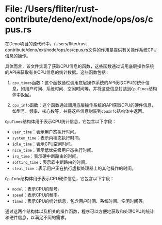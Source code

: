 # File: /Users/fliter/rust-contribute/deno/ext/node/ops/os/cpus.rs

在Deno项目的源代码中，/Users/fliter/rust-contribute/deno/ext/node/ops/os/cpus.rs文件的作用是提供有关操作系统CPU信息的操作。

具体而言，该文件实现了获取CPU信息的函数，这些函数通过调用底层操作系统的API来获取有关CPU信息的统计数据。这些函数包括：

1. `cpu_times`函数：这个函数通过调用底层操作系统的API获取CPU的统计信息，如用户时间、系统时间、空闲时间等，并将这些信息封装到`CpuTimes`结构体中返回。

2. `cpu_info`函数：这个函数通过调用底层操作系统的API获取CPU的硬件信息，如型号、频率、核心数等，并将这些信息封装到`CpuInfo`结构体中返回。

`CpuTimes`结构体用于表示CPU统计信息，它包含以下字段：

- `user_time`：表示用户态执行时间。
- `system_time`：表示内核态执行时间。
- `idle_time`：表示CPU空闲时间。
- `nice_time`：表示低优先级用户态执行时间。
- `irq_time`：表示硬中断路由的时间。
- `softirq_time`：表示软中断路由的时间。
- `steal_time`：表示用户正在执行虚拟处理器上的其他操作的时间。

`CpuInfo`结构体用于表示CPU硬件信息，它包含以下字段：

- `model`：表示CPU的型号。
- `speed`：表示CPU的频率。
- `times`：表示CPU的统计信息，包含用户时间、系统时间、空闲时间等。

通过这两个结构体以及相关的操作函数，程序可以方便地获取和处理CPU的统计和硬件信息，以满足不同的需求。

